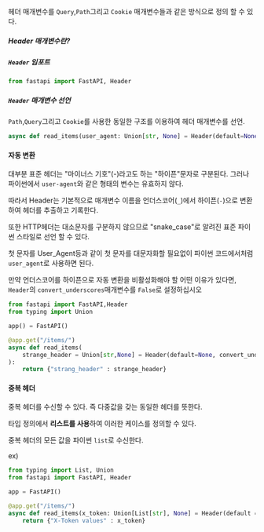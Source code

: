 헤더 매개변수를 `Query`,`Path`그리고 `Cookie` 매개변수들과 같은 방식으로 정의 할 수 있다.

##### Header 매개변수란?

##### `Header` 임포트
```python
from fastapi import FastAPI, Header
```

##### `Header` 매개변수 선언
`Path`,`Query`그리고 `Cookie`를 사용한 동일한 구조를 이용하여 헤더 매개변수를 선언.

```python
async def read_items(user_agent: Union[str, None] = Header(default=None)):
```


#### 자동 변환
대부분 표준 헤더는 "마이너스 기호"(-)라고도 하는 "하이픈"문자로 구분된다.
그러나 파이썬에서 `user-agent`와 같은 형태의 변수는 유효하지 않다.

따라서 Header는 기본적으로 매개변수 이름을 언더스코어(`_`)에서 하이픈(`-`)으로 변환하여 헤더를 추출하고 기록한다.

또한 HTTP헤더는 대소문자를 구분하지 않으므로 "snake_case"로 알려진 표준 파이썬 스타일로 선언 할 수 있다.

첫 문자를 User_Agent등과 같이 첫 문자를 대문자화할 필요없이 파이썬 코드에서처럼 `user_agent`로 사용하면 된다.

만약 언더스코어를 하이픈으로 자동 변환을 비활성화해야 할 어떤 이유가 있다면, `Header`의 `convert_underscores`매개변수를 `False`로 설정하십시오
```python
from fastapi import FastAPI,Header
from typing import Union

app() = FastAPI()

@app.get("/items/")
async def read_items(
	strange_header = Union[str,None] = Header(default=None, convert_underscores = False)
):
	return {"strang_header" : strange_header}
```

#### 중복 헤더
중복 헤더를 수신할 수 있다. 즉 다중값을 갖는 동일한 헤더를 뜻한다.

타입 정의에서 **리스트를 사용**하여 이러한 케이스를 정의할 수 있다.

중복 헤더의 모든 값을 파이썬 `list`로 수신한다.

ex)
```python
from typing import List, Union
from fastapi import FastAPI, Header

app = FastAPI()

@app.get("/items/")
async def read_items(x_token: Union[List[str], None] = Header(default = None)):
	return {"X-Token values" : x_token}
```